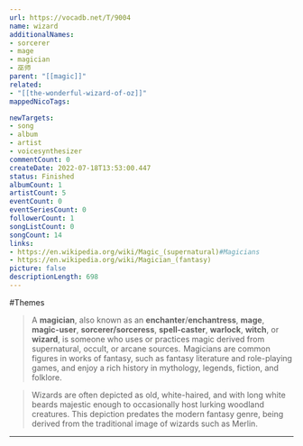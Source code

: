 ```yaml
---
url: https://vocadb.net/T/9004
name: wizard
additionalNames: 
- sorcerer
- mage
- magician
- 巫师
parent: "[[magic]]"
related:
- "[[the-wonderful-wizard-of-oz]]"
mappedNicoTags:

newTargets:
- song
- album
- artist
- voicesynthesizer
commentCount: 0
createDate: 2022-07-18T13:53:00.447
status: Finished
albumCount: 1
artistCount: 5
eventCount: 0
eventSeriesCount: 0
followerCount: 1
songListCount: 0
songCount: 14
links: 
- https://en.wikipedia.org/wiki/Magic_(supernatural)#Magicians
- https://en.wikipedia.org/wiki/Magician_(fantasy)
picture: false
descriptionLength: 698
---
```


#Themes

>A **magician**, also known as an **enchanter**/**enchantress**, **mage**, **magic-user**, **sorcerer/sorceress**, **spell-caster**, **warlock**, **witch**, or **wizard**, is someone who uses or practices magic derived from supernatural, occult, or arcane sources. 
Magicians are common figures in works of fantasy, such as fantasy literature and role-playing games, and enjoy a rich history in mythology, legends, fiction, and folklore.

>Wizards are often depicted as old, white-haired, and with long white beards majestic enough to occasionally host lurking woodland creatures.
This depiction predates the modern fantasy genre, being derived from the traditional image of wizards such as Merlin.

---

